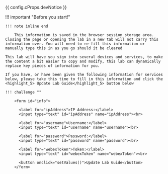 {{ config.cProps.devNotice }}

!!! important "Before you start!"

    !!! note inline end

        This information is saved in the browser session storage area. Closing the page or opening the lab in a new tab will not carry this information over. You will need to re-fill this information or manually type this in as you go should it be cleared

    This lab will have you sign into several devices and services, to make the content a bit easier to copy and modify, this lab can dynamically replace key pieces of information for you.

    If you have, or have been given the following information for services below, please take this time to fill in this information and click the <highlight_5> Update Lab Guide</highlight_5> button below

    !!! challenge ""

        <form id="info">

          <label for="ipAddress">IP Address:</label>
          <input type="text" id="ipAddress" name="ipAddress"><br>

          <label for="username">Username:</label>
          <input type="text" id="username" name="username"><br>

          <label for="password">Password:</label>
          <input type="text" id="password" name="password"><br>

          <label for="webexToken">Token:</label>
          <input type="text" id="webexToken" name="webexToken"><br>

          <button onclick="setValues()">Update Lab Guide</button>
        </form>